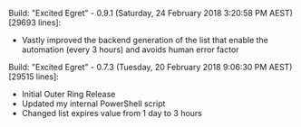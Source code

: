 Build: "Excited Egret" - 0.9.1 (Saturday, 24 February 2018 3:20:58 PM AEST) [29693 lines]:
- Vastly improved the backend generation of the list that enable the automation (every 3 hours) and avoids human error factor

Build: "Excited Egret" - 0.7.3 (Tuesday, 20 February 2018 9:06:30 PM AEST) [29515 lines]:
- Initial Outer Ring Release
- Updated my internal PowerShell script
- Changed list expires value from 1 day to 3 hours
